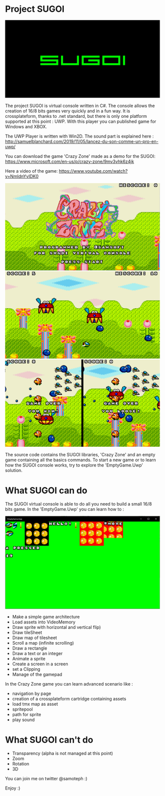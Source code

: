 
# Project SUGOI

![img](https://github.com/samoteph/Sugoi/blob/master/Assets/Sugoi-GitHub.png)

The project SUGOI is virtual console written in C#.
The console allows the creation of 16/8 bits games very quickly and in a fun way.
It is crossplateform, thanks to .net standard, but there is only one platform supported at this point : UWP.
With this player you can published game for Windows and XBOX.

The UWP Player is written with Win2D. The sound part is explained here :
http://samuelblanchard.com/2019/11/05/lancez-du-son-comme-un-pro-en-uwp/

You can download the game 'Crazy Zone' made as a demo for the SUGOI:
https://www.microsoft.com/en-us/p/crazy-zone/9mv3vhk6z4jk

Here a video of the game:
https://www.youtube.com/watch?v=NmIdnYvIDK0

![img](https://github.com/samoteph/Sugoi/blob/master/Assets/Annotation%202020-06-08%20002631.jpg)
![img](https://github.com/samoteph/Sugoi/blob/master/Assets/Player1-1.png)
![img](https://github.com/samoteph/Sugoi/blob/master/Assets/Player2.png)

The source code contains the SUGOI libraries, 'Crazy Zone' and an empty game containing all the basics commands.
To start a new game or to learn how the SUGOI console works, try to explore the 'EmptyGame.Uwp' solution.

# What SUGOI can do

The SUGOI virtual console is able to do all you need to build a small 16/8 bits game.
In the 'EmptyGame.Uwp' you can learn how to :

![img](https://github.com/samoteph/Sugoi/blob/master/Assets/DemoCartridge.png)

- Make a simple game architecture
- Load assets into VideoMemory
- Draw sprite with horizontal and vertical flip)
- Draw tileSheet
- Draw map of tilesheet
- Scroll a map (infinite scrolling)
- Draw a rectangle
- Draw a text or an integer
- Animate a sprite
- Create a screen in a screen
- set a Clipping
- Manage of the gamepad

In the Crazy Zone game you can learn advanced scenario like :

- navigation by page
- creation of a crossplateform cartridge containing assets
- load tmx map as asset
- spritepool
- path for sprite
- play sound

# What SUGOI can't do

- Transparency (alpha is not managed at this point)
- Zoom
- Rotation
- 3D

You can join me on twitter @samoteph :) 

Enjoy :)

